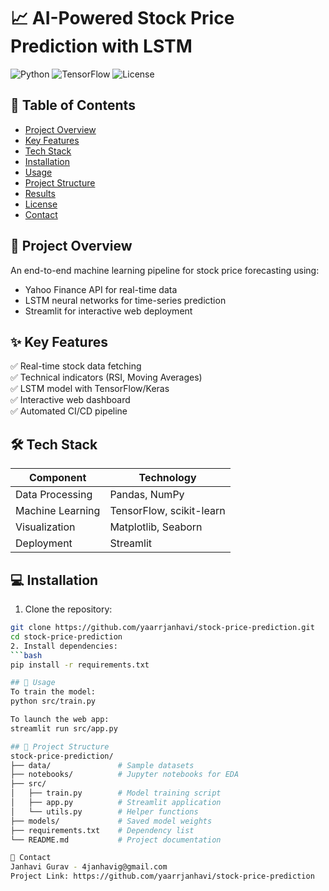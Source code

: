 # 📈 AI-Powered Stock Price Prediction with LSTM

![Python](https://img.shields.io/badge/Python-3.9+-blue)
![TensorFlow](https://img.shields.io/badge/TensorFlow-2.15-orange)
![License](https://img.shields.io/badge/License-MIT-green)

## 📌 Table of Contents
- [Project Overview](#-project-overview)
- [Key Features](#-key-features)
- [Tech Stack](#-tech-stack)
- [Installation](#-installation)
- [Usage](#-usage)
- [Project Structure](#-project-structure)
- [Results](#-results)
- [License](#-license)
- [Contact](#-contact)

## 🌟 Project Overview
An end-to-end machine learning pipeline for stock price forecasting using:
- Yahoo Finance API for real-time data
- LSTM neural networks for time-series prediction
- Streamlit for interactive web deployment

## ✨ Key Features
✅ Real-time stock data fetching  
✅ Technical indicators (RSI, Moving Averages)  
✅ LSTM model with TensorFlow/Keras  
✅ Interactive web dashboard  
✅ Automated CI/CD pipeline  

## 🛠️ Tech Stack
| Component          | Technology |
|--------------------|------------|
| Data Processing    | Pandas, NumPy |
| Machine Learning   | TensorFlow, scikit-learn |
| Visualization      | Matplotlib, Seaborn |
| Deployment         | Streamlit |

## 💻 Installation
1. Clone the repository:
```bash
git clone https://github.com/yaarrjanhavi/stock-price-prediction.git
cd stock-price-prediction
2. Install dependencies:
```bash
pip install -r requirements.txt

## 🚀 Usage
To train the model:
python src/train.py

To launch the web app:
streamlit run src/app.py

## 📂 Project Structure
stock-price-prediction/
├── data/               # Sample datasets
├── notebooks/          # Jupyter notebooks for EDA
├── src/
│   ├── train.py        # Model training script
│   ├── app.py          # Streamlit application
│   └── utils.py        # Helper functions
├── models/             # Saved model weights
├── requirements.txt    # Dependency list
└── README.md           # Project documentation

📧 Contact
Janhavi Gurav - 4janhavig@gmail.com
Project Link: https://github.com/yaarrjanhavi/stock-price-prediction
